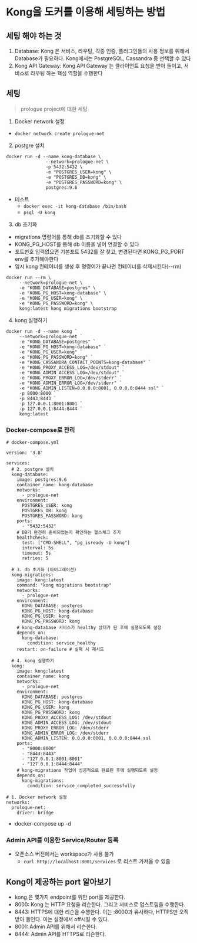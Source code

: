 # Kong을 도커를 이용해 세팅하는 방법

## 세팅 해야 하는 것

1. Database: Kong 은 서비스, 라우팅, 각종 인증, 플러그인들의 사용 정보를 위해서 Database가 필요하다. Kong에서는 PostgreSQL, Cassandra 중 선택할 수 있다
2. Kong API Gateway: Kong API Gateway 는 클라이언트 요청을 받아 들이고, 서비스로 라우팅 하는 핵심 역할을 수행한다

## 세팅

> prologue project에 대한 세팅

1. Docker network 설정

- `docker network create prologue-net`

2. postgre 설치

```plaintext
docker run -d --name kong-database \
               --network=prologue-net \
               -p 5432:5432 \
               -e "POSTGRES_USER=kong" \
               -e "POSTGRES_DB=kong" \
               -e "POSTGRES_PASSWORD=kong" \
               postgres:9.6
```

- 테스트
  - `docker exec -it kong-database /bin/bash`
  - `psql -U kong`

3. db 초기화

- migrations 명령어를 통해 db를 초기화할 수 있다
- KONG_PG_HOST를 통해 db 이름을 넣어 연결할 수 있다
- 포트번호 입력없으면 기본포트 5432를 잘 찾고, 변경된다면 KONG_PG_PORT env를 추가해야한다
- 임시 kong 컨테이너를 생성 후 명령어가 끝나면 컨테이너를 삭제시킨다(--rm)

```plaintext
docker run --rm \
     --network=prologue-net \
     -e "KONG_DATABASE=postgres" \
     -e "KONG_PG_HOST=kong-database" \
     -e "KONG_PG_USER=kong" \
     -e "KONG_PG_PASSWORD=kong" \
     kong:latest kong migrations bootstrap
```

4. kong 실행하기

```plaintext
docker run -d --name kong `
     --network=prologue-net `
     -e "KONG_DATABASE=postgres" `
     -e "KONG_PG_HOST=kong-database" `
     -e "KONG_PG_USER=kong" `
     -e "KONG_PG_PASSWORD=kong" `
     -e "KONG_CASSANDRA_CONTACT_POINTS=kong-database" `
     -e "KONG_PROXY_ACCESS_LOG=/dev/stdout" `
     -e "KONG_ADMIN_ACCESS_LOG=/dev/stdout" `
     -e "KONG_PROXY_ERROR_LOG=/dev/stderr" `
     -e "KONG_ADMIN_ERROR_LOG=/dev/stderr" `
     -e "KONG_ADMIN_LISTEN=0.0.0.0:8001, 0.0.0.0:8444 ssl" `
     -p 8000:8000 `
     -p 8443:8443 `
     -p 127.0.0.1:8001:8001 `
     -p 127.0.0.1:8444:8444 `
     kong:latest
```

### Docker-compose로 관리

```plaintext
# docker-compose.yml

version: '3.8'

services:
  # 2. postgre 설치
  kong-database:
    image: postgres:9.6
    container_name: kong-database
    networks:
      - prologue-net
    environment:
      POSTGRES_USER: kong
      POSTGRES_DB: kong
      POSTGRES_PASSWORD: kong
    ports:
      - "5432:5432"
    # DB가 완전히 준비되었는지 확인하는 헬스체크 추가
    healthcheck:
      test: ["CMD-SHELL", "pg_isready -U kong"]
      interval: 5s
      timeout: 5s
      retries: 5

  # 3. db 초기화 (마이그레이션)
  kong-migrations:
    image: kong:latest
    command: "kong migrations bootstrap"
    networks:
      - prologue-net
    environment:
      KONG_DATABASE: postgres
      KONG_PG_HOST: kong-database
      KONG_PG_USER: kong
      KONG_PG_PASSWORD: kong
    # kong-database 서비스가 healthy 상태가 된 후에 실행되도록 설정
    depends_on:
      kong-database:
        condition: service_healthy
    restart: on-failure # 실패 시 재시도

  # 4. kong 실행하기
  kong:
    image: kong:latest
    container_name: kong
    networks:
      - prologue-net
    environment:
      KONG_DATABASE: postgres
      KONG_PG_HOST: kong-database
      KONG_PG_USER: kong
      KONG_PG_PASSWORD: kong
      KONG_PROXY_ACCESS_LOG: /dev/stdout
      KONG_ADMIN_ACCESS_LOG: /dev/stdout
      KONG_PROXY_ERROR_LOG: /dev/stderr
      KONG_ADMIN_ERROR_LOG: /dev/stderr
      KONG_ADMIN_LISTEN: 0.0.0.0:8001, 0.0.0.0:8444 ssl
    ports:
      - "8000:8000"
      - "8443:8443"
      - "127.0.0.1:8001:8001"
      - "127.0.0.1:8444:8444"
    # kong-migrations 작업이 성공적으로 완료된 후에 실행되도록 설정
    depends_on:
      kong-migrations:
        condition: service_completed_successfully

# 1. Docker network 설정
networks:
  prologue-net:
    driver: bridge
```

- docker-compose up -d

### Admin API를 이용한 Service/Router 등록

- 오픈소스 버전에서는 workspace가 사용 불가
  - `curl http://localhost:8001/services` 로 리스트 가져올 수 있음

## Kong이 제공하는 port 알아보기
- kong 은 몇가지 endpoint를 위한 port를 제공한다.
- 8000: Kong 는 HTTP 요청을 리슨한다. 그리고 서비스로 업스트림을 수행한다.
- 8443: HTTPS에 대한 리슨을 수행한다. 이는 :8000과 유사하다, HTTPS만 오직 받아 들인다. 이는 설정에서 off시킬 수 있다.
- 8001: Admin API를 위해서 리슨한다.
- 8444: Admin API를 HTTPS로 리슨한다.